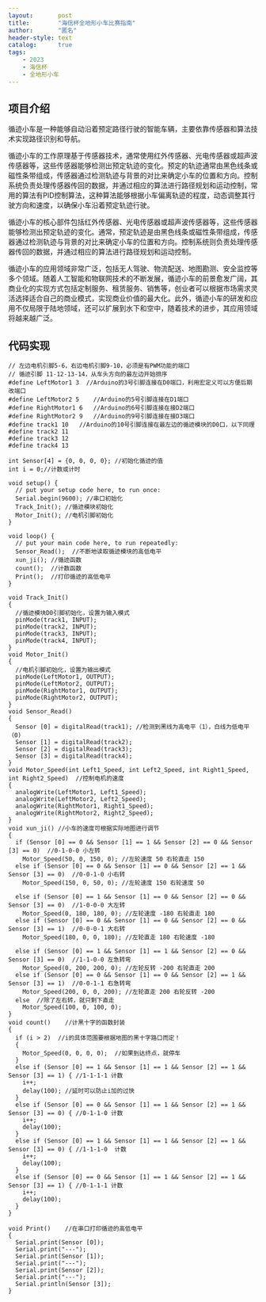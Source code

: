 ```yaml
---
layout:       post
title:        "海信杯全地形小车比赛指南"
author:       "匿名"
header-style: text
catalog:      true
tags:
    - 2023
    - 海信杯
    - 全地形小车
---
```


## 项目介绍

循迹小车是一种能够自动沿着预定路径行驶的智能车辆，主要依靠‌传感器和算法技术实现路径识别和导航。‌‌

循迹小车的工作原理基于传感器技术，通常使用‌红外传感器、光电传感器或超声波传感器等，这些传感器能够检测出预定轨迹的变化。预定的轨迹通常由黑色线条或磁性条带组成，传感器通过检测轨迹与背景的对比来确定小车的位置和方向。控制系统负责处理传感器传回的数据，并通过相应的算法进行路径规划和运动控制，常用的算法有‌PID控制算法，这种算法能够根据小车偏离轨迹的程度，动态调整其行驶方向和速度，以确保小车沿着预定轨迹行驶。

循迹小车的核心部件包括红外传感器、光电传感器或超声波传感器等，这些传感器能够检测出预定轨迹的变化。通常，预定轨迹是由黑色线条或磁性条带组成，传感器通过检测轨迹与背景的对比来确定小车的位置和方向。控制系统则负责处理传感器传回的数据，并通过相应的算法进行路径规划和运动控制。

循迹小车的应用领域非常广泛，包括‌无人驾驶、‌物流配送、‌地图勘测、‌安全监控等多个领域。随着人工智能和物联网技术的不断发展，循迹小车的前景愈发广阔，其商业化的实现方式包括定制服务、租赁服务、销售等，创业者可以根据市场需求灵活选择适合自己的商业模式，实现商业价值的最大化。此外，循迹小车的研发和应用不仅局限于陆地领域，还可以扩展到水下和空中，随着技术的进步，其应用领域将越来越广泛。


## 代码实现

```arduino
// 左边电机引脚5-6，右边电机引脚9-10，必须是有PWM功能的端口
// 循迹引脚 11-12-13-14，从车头方向的最左边开始排序
#define LeftMotor1 3  //Arduino的3号引脚连接在D0端口，利用宏定义可以方便后期改端口
#define LeftMotor2 5 	//Arduino的5号引脚连接在D1端口
#define RightMotor1 6	//Arduino的6号引脚连接在接D2端口
#define RightMotor2 9	//Arduino的9号引脚连接在接D3端口
#define track1 10	//Arduino的10号引脚连接在最左边的循迹模块的D0口，以下同理
#define track2 11
#define track3 12
#define track4 13

int Sensor[4] = {0, 0, 0, 0}; //初始化循迹的值
int i = 0;//计数或计时

void setup() {
  // put your setup code here, to run once:
  Serial.begin(9600); //串口初始化
  Track_Init(); //循迹模块初始化
  Motor_Init(); //电机引脚初始化
}

void loop() {
  // put your main code here, to run repeatedly:
  Sensor_Read();  //不断地读取循迹模块的高低电平
  xun_ji(); //循迹函数
  count();  //计数函数
  Print();  //打印循迹的高低电平
}

void Track_Init()
{
  //循迹模块D0引脚初始化，设置为输入模式
  pinMode(track1, INPUT);
  pinMode(track2, INPUT);
  pinMode(track3, INPUT);
  pinMode(track4, INPUT);
}
void Motor_Init()
{
  //电机引脚初始化，设置为输出模式
  pinMode(LeftMotor1, OUTPUT);
  pinMode(LeftMotor2, OUTPUT);
  pinMode(RightMotor1, OUTPUT);
  pinMode(RightMotor2, OUTPUT);
}
void Sensor_Read()
{
  Sensor [0] = digitalRead(track1); //检测到黑线为高电平（1），白线为低电平（0)
  Sensor [1] = digitalRead(track2);
  Sensor [2] = digitalRead(track3);
  Sensor [3] = digitalRead(track4);
}
void Motor_Speed(int Left1_Speed, int Left2_Speed, int Right1_Speed, int Right2_Speed)  //控制电机的速度
{
  analogWrite(LeftMotor1, Left1_Speed); 
  analogWrite(LeftMotor2, Left2_Speed);
  analogWrite(RightMotor1, Right1_Speed);
  analogWrite(RightMotor2, Right2_Speed);
}
void xun_ji() //小车的速度可根据实际地图进行调节
{
  if (Sensor [0] == 0 && Sensor [1] == 1 && Sensor [2] == 0 && Sensor [3] == 0)  //0-1-0-0 小左转
    Motor_Speed(50, 0, 150, 0); //左轮速度 50 右轮直走 150
  else if (Sensor [0] == 0 && Sensor [1] == 0 && Sensor [2] == 1 && Sensor [3] == 0)  //0-0-1-0 小右转
    Motor_Speed(150, 0, 50, 0); //左轮速度 150 右轮速度 50

  else if (Sensor [0] == 1 && Sensor [1] == 0 && Sensor [2] == 0 && Sensor [3] == 0)  //1-0-0-0 大左转
    Motor_Speed(0, 180, 180, 0); //左轮速度 -180 右轮直走 180
  else if (Sensor [0] == 0 && Sensor [1] == 0 && Sensor [2] == 0 && Sensor [3] == 1)  //0-0-0-1 大右转
    Motor_Speed(180, 0, 0, 180); //左轮直走 180 右轮速度 -180

  else if (Sensor [0] == 1 && Sensor [1] == 1 && Sensor [2] == 0 && Sensor [3] == 0)  //1-1-0-0 左急转弯
    Motor_Speed(0, 200, 200, 0); //左轮反转 -200 右轮直走 200
  else if (Sensor [0] == 0 && Sensor [1] == 0 && Sensor [2] == 1 && Sensor [3] == 1)  //0-0-1-1 右急转弯
    Motor_Speed(200, 0, 0, 200); //左轮直走 200 右轮反转 -200
  else  //除了左右转，就只剩下直走
    Motor_Speed(100, 0, 100, 0);
}
void count()	//计黑十字的函数封装
{
  if (i > 2)  //i的具体范围要根据地图的黑十字路口而定！
  {
    Motor_Speed(0, 0, 0, 0);  //如果到达终点，就停车
  }
  else if (Sensor [0] == 1 && Sensor [1] == 1 && Sensor [2] == 1 && Sensor [3] == 1) { //1-1-1-1 计数
    i++;
    delay(100); //延时可以防止i加的过快
  }
  else if (Sensor [0] == 0 && Sensor [1] == 1 && Sensor [2] == 1 && Sensor [3] == 0) { //0-1-1-0 计数
    i++;
    delay(100);
  }
  else if (Sensor [0] == 1 && Sensor [1] == 1 && Sensor [2] == 1 && Sensor [3] == 0) { //1-1-1-0  计数
    i++;
    delay(100);
  }
  else if (Sensor [0] == 0 && Sensor [1] == 1 && Sensor [2] == 1 && Sensor [3] == 1) { //0-1-1-1 计数
    i++;
    delay(100);
  }
}

void Print()	//在串口打印循迹的高低电平
{
  Serial.print(Sensor [0]);
  Serial.print("---");
  Serial.print(Sensor [1]);
  Serial.print("---");
  Serial.print(Sensor [2]);
  Serial.print("---");
  Serial.println(Sensor [3]);
}
```



